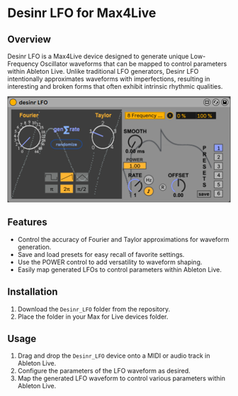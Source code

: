 # Desinr LFO for Max4Live

## Overview

Desinr LFO is a Max4Live device designed to generate unique Low-Frequency Oscillator waveforms that can be mapped to control parameters within Ableton Live. Unlike traditional LFO generators, Desinr LFO intentionally approximates waveforms with imperfections, resulting in interesting and broken forms that often exhibit intrinsic rhythmic qualities.

<center>
  <img src="desinrLFO_preview.png" width="600">
</center>

## Features

- Control the accuracy of Fourier and Taylor approximations for waveform generation.
- Save and load presets for easy recall of favorite settings.
- Use the POWER control to add versatility to waveform shaping.
- Easily map generated LFOs to control parameters within Ableton Live.
  
## Installation

1. Download the `Desinr_LFO` folder from the repository.
2. Place the folder in your Max for Live devices folder.

## Usage

1. Drag and drop the `Desinr_LFO` device onto a MIDI or audio track in Ableton Live.
2. Configure the parameters of the LFO waveform as desired.
3. Map the generated LFO waveform to control various parameters within Ableton Live.
